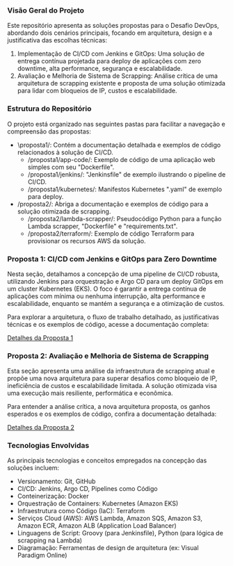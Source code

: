###  Visão Geral do Projeto

Este repositório apresenta as soluções propostas para o Desafio DevOps, abordando dois cenários principais, focando em arquitetura, design e a justificativa das escolhas técnicas:

1.  Implementação de CI/CD com Jenkins e GitOps: Uma solução de entrega contínua projetada para deploy de aplicações com zero downtime, alta performance, segurança e escalabilidade.
2.  Avaliação e Melhoria de Sistema de Scrapping: Análise crítica de uma arquitetura de scrapping existente e proposta de uma solução otimizada para lidar com bloqueios de IP, custos e escalabilidade.



### Estrutura do Repositório

O projeto está organizado nas seguintes pastas para facilitar a navegação e compreensão das propostas:

* \proposta1/\: Contém a documentação detalhada e exemplos de código relacionados à solução de CI/CD.
    * /proposta1/app-code/: Exemplo de código de uma aplicação web simples com seu "Dockerfile".
    * /proposta1/jenkins/: "Jenkinsfile" de exemplo ilustrando o pipeline de CI/CD.
    * /proposta1/kubernetes/\: Manifestos Kubernetes ".yaml" de exemplo para deploy.
* /proposta2/: Abriga a documentação e exemplos de código para a solução otimizada de scrapping.
    * /proposta2/lambda-scrapper/\: Pseudocódigo Python para a função Lambda scrapper, "Dockerfile" e "requirements.txt".
    * /proposta2/terraform/: Exemplo de código Terraform para provisionar os recursos AWS da solução.


### Proposta 1: CI/CD com Jenkins e GitOps para Zero Downtime

Nesta seção, detalhamos a concepção de uma pipeline de CI/CD robusta, utilizando Jenkins para orquestração e Argo CD para um deploy GitOps em um cluster Kubernetes (EKS). O foco é garantir a entrega contínua de aplicações com mínima ou nenhuma interrupção, alta performance e escalabilidade, enquanto se mantém a segurança e a otimização de custos.

Para explorar a arquitetura, o fluxo de trabalho detalhado, as justificativas técnicas e os exemplos de código, acesse a documentação completa:

[Detalhes da Proposta 1](proposta1/README.md)



### Proposta 2: Avaliação e Melhoria de Sistema de Scrapping

Esta seção apresenta uma análise da infraestrutura de scrapping atual e propõe uma nova arquitetura para superar desafios como bloqueio de IP, ineficiência de custos e escalabilidade limitada. A solução otimizada visa uma execução mais resiliente, performática e econômica.

Para entender a análise crítica, a nova arquitetura proposta, os ganhos esperados e os exemplos de código, confira a documentação detalhada:

[Detalhes da Proposta 2](proposta2/README.md)



### Tecnologias Envolvidas

As principais tecnologias e conceitos empregados na concepção das soluções incluem:

* Versionamento: Git, GitHub
* CI/CD: Jenkins, Argo CD, Pipelines como Código
* Conteinerização: Docker
* Orquestração de Containers: Kubernetes (Amazon EKS)
* Infraestrutura como Código (IaC): Terraform
* Serviços Cloud (AWS): AWS Lambda, Amazon SQS, Amazon S3, Amazon ECR, Amazon ALB (Application Load Balancer)
* Linguagens de Script: Groovy (para Jenkinsfile), Python (para lógica de scrapping na Lambda)
* Diagramação: Ferramentas de design de arquitetura (ex: Visual Paradigm Online)
